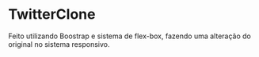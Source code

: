 # TwitterClone
Feito utilizando Boostrap e sistema de flex-box, fazendo uma alteração do original no sistema responsivo.
